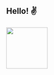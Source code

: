 <!--
- 👋 Hi, I’m Natália
- 👀 I’m interested in ...
- 🌱 I’m currently learning ...
- 💞️ I’m looking to collaborate on ...
- 📫 How to reach me ...
natalianrs/natalianrs is a ✨ special ✨ repository because its `README.md` (this file) appears on your GitHub profile.
You can click the Preview link to take a look at your changes.
--->

<h2> Hello! ✌</h2>

###

<p align="left">
<a href="https://github.com/natalianrs">
  <img height="110em" src="https://github-readme-stats-eight-theta.vercel.app/api/top-langs/?username=natalianrs&hide=scss&show_icons=true&layout=compact&card_width=240em&langs_count=8&hide_title=true&hide_border=true&title_color=cc3960&text_color=cc3960&bg_color=DEG,FFF9CA,FFDEB4,FFB4B4"/>
</a>
</p>
